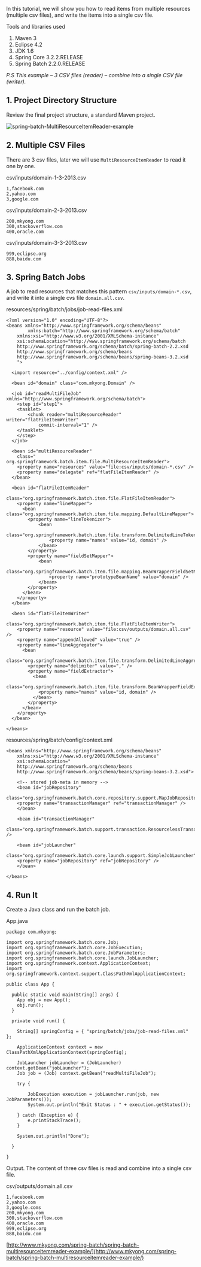 In this tutorial, we will show you how to read items from multiple resources (multiple csv files), and write the items into a single csv file.

Tools and libraries used

1.  Maven 3
2.  Eclipse 4.2
3.  JDK 1.6
4.  Spring Core 3.2.2.RELEASE
5.  Spring Batch 2.2.0.RELEASE

_P.S This example – 3 CSV files (reader) – combine into a single CSV file (writer)._

## 1\. Project Directory Structure

Review the final project structure, a standard Maven project.

![spring-batch-MultiResourceItemReader-example](http://www.mkyong.com/wp-content/uploads/2013/07/spring-batch-MultiResourceItemReader-example.png)

## 2\. Multiple CSV Files

There are 3 csv files, later we will use `MultiResourceItemReader` to read it one by one.

csv/inputs/domain-1-3-2013.csv

    1,facebook.com
    2,yahoo.com
    3,google.com

csv/inputs/domain-2-3-2013.csv

    200,mkyong.com
    300,stackoverflow.com
    400,oracle.com

csv/inputs/domain-3-3-2013.csv

    999,eclipse.org
    888,baidu.com

## 3\. Spring Batch Jobs

A job to read resources that matches this pattern `csv/inputs/domain-*.csv`, and write it into a single cvs file `domain.all.csv`.

resources/spring/batch/jobs/job-read-files.xml

    <?xml version="1.0" encoding="UTF-8"?>
    <beans xmlns="http://www.springframework.org/schema/beans"
            xmlns:batch="http://www.springframework.org/schema/batch"
    	xmlns:xsi="http://www.w3.org/2001/XMLSchema-instance"
    	xsi:schemaLocation="http://www.springframework.org/schema/batch
    	http://www.springframework.org/schema/batch/spring-batch-2.2.xsd
    	http://www.springframework.org/schema/beans
    	http://www.springframework.org/schema/beans/spring-beans-3.2.xsd
    	">

      <import resource="../config/context.xml" />

      <bean id="domain" class="com.mkyong.Domain" />

      <job id="readMultiFileJob" xmlns="http://www.springframework.org/schema/batch">
        <step id="step1">
    	<tasklet>
    		<chunk reader="multiResourceReader" writer="flatFileItemWriter"
    			commit-interval="1" />
    	</tasklet>
        </step>
      </job>

      <bean id="multiResourceReader"
    	class=" org.springframework.batch.item.file.MultiResourceItemReader">
    	<property name="resources" value="file:csv/inputs/domain-*.csv" />
    	<property name="delegate" ref="flatFileItemReader" />
      </bean>

      <bean id="flatFileItemReader"
            class="org.springframework.batch.item.file.FlatFileItemReader">
    	<property name="lineMapper">
    	  <bean class="org.springframework.batch.item.file.mapping.DefaultLineMapper">
    		<property name="lineTokenizer">
    		    <bean
                        class="org.springframework.batch.item.file.transform.DelimitedLineTokenizer">
    				<property name="names" value="id, domain" />
    		    </bean>
    		</property>
    		<property name="fieldSetMapper">
    		    <bean
    		    class="org.springframework.batch.item.file.mapping.BeanWrapperFieldSetMapper">
    				<property name="prototypeBeanName" value="domain" />
    		    </bean>
    		</property>
    	  </bean>
    	</property>
      </bean>

      <bean id="flatFileItemWriter"
              class="org.springframework.batch.item.file.FlatFileItemWriter">
    	<property name="resource" value="file:csv/outputs/domain.all.csv" />
    	<property name="appendAllowed" value="true" />
    	<property name="lineAggregator">
    	  <bean
    	  class="org.springframework.batch.item.file.transform.DelimitedLineAggregator">
    		<property name="delimiter" value="," />
    		<property name="fieldExtractor">
    		  <bean
                      class="org.springframework.batch.item.file.transform.BeanWrapperFieldExtractor">
    			<property name="names" value="id, domain" />
    		  </bean>
    		</property>
    	  </bean>
    	</property>
      </bean>

    </beans>

resources/spring/batch/config/context.xml

    <beans xmlns="http://www.springframework.org/schema/beans"
    	xmlns:xsi="http://www.w3.org/2001/XMLSchema-instance"
    	xsi:schemaLocation="
    	http://www.springframework.org/schema/beans
    	http://www.springframework.org/schema/beans/spring-beans-3.2.xsd">

        <!-- stored job-meta in memory -->
        <bean id="jobRepository"
    	class="org.springframework.batch.core.repository.support.MapJobRepositoryFactoryBean">
    	<property name="transactionManager" ref="transactionManager" />
        </bean>

        <bean id="transactionManager"
    	class="org.springframework.batch.support.transaction.ResourcelessTransactionManager" />

        <bean id="jobLauncher"
    	class="org.springframework.batch.core.launch.support.SimpleJobLauncher">
    	<property name="jobRepository" ref="jobRepository" />
        </bean>

    </beans>

## 4\. Run It

Create a Java class and run the batch job.

App.java

    package com.mkyong;

    import org.springframework.batch.core.Job;
    import org.springframework.batch.core.JobExecution;
    import org.springframework.batch.core.JobParameters;
    import org.springframework.batch.core.launch.JobLauncher;
    import org.springframework.context.ApplicationContext;
    import org.springframework.context.support.ClassPathXmlApplicationContext;

    public class App {

      public static void main(String[] args) {
    	App obj = new App();
    	obj.run();
      }

      private void run() {

    	String[] springConfig = { "spring/batch/jobs/job-read-files.xml" };

    	ApplicationContext context = new ClassPathXmlApplicationContext(springConfig);

    	JobLauncher jobLauncher = (JobLauncher) context.getBean("jobLauncher");
    	Job job = (Job) context.getBean("readMultiFileJob");

    	try {

    		JobExecution execution = jobLauncher.run(job, new JobParameters());
    		System.out.println("Exit Status : " + execution.getStatus());

    	} catch (Exception e) {
    		e.printStackTrace();
    	}

    	System.out.println("Done");

      }

    }

Output. The content of three csv files is read and combine into a single csv file.

csv/outputs/domain.all.csv

    1,facebook.com
    2,yahoo.com
    3,google.coms
    200,mkyong.com
    300,stackoverflow.com
    400,oracle.com
    999,eclipse.org
    888,baidu.com

[http://www.mkyong.com/spring-batch/spring-batch-multiresourceitemreader-example/](http://www.mkyong.com/spring-batch/spring-batch-multiresourceitemreader-example/)
